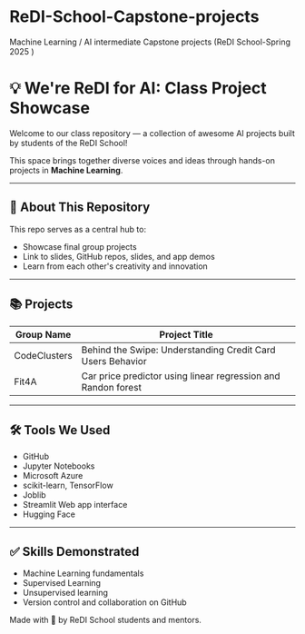 # ReDI-School-Capstone-projects
Machine Learning / AI intermediate Capstone projects (ReDI School-Spring 2025 )
# 💡 We're ReDI for AI: Class Project Showcase

Welcome to our class repository — a collection of awesome AI projects built by students of the ReDI School!

This space brings together diverse voices and ideas through hands-on projects in **Machine Learning**.

---

## 🚀 About This Repository

This repo serves as a central hub to:

- Showcase final group projects
- Link to slides, GitHub repos, slides, and app demos
- Learn from each other's creativity and innovation

---

## 📚 Projects

| **Group Name** | **Project Title**                                                |
|----------------|------------------------------------------------------------------|
| CodeClusters   | Behind the Swipe: Understanding Credit Card Users Behavior     |
| Fit4A          | Car price predictor using linear regression and Randon forest  |



---

## 🛠 Tools We Used

-  GitHub
-  Jupyter Notebooks
-  Microsoft Azure
-  scikit-learn, TensorFlow
-  Joblib
-  Streamlit	Web app interface
-  Hugging Face




---

## ✅ Skills Demonstrated

- Machine Learning fundamentals
- Supervised Learning
- Unsupervised learning
- Version control and collaboration on GitHub




Made with 💙 by ReDI School students and mentors.
